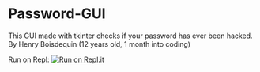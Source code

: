 # Password-GUI
This GUI made with tkinter checks if your password has ever been hacked. By Henry Boisdequin (12 years old, 1 month into coding)

Run on Repl: [![Run on Repl.it](https://repl.it/badge/github/henryboisdequin/Password-GUI)](https://repl.it/github/henryboisdequin/Password-GUI)
